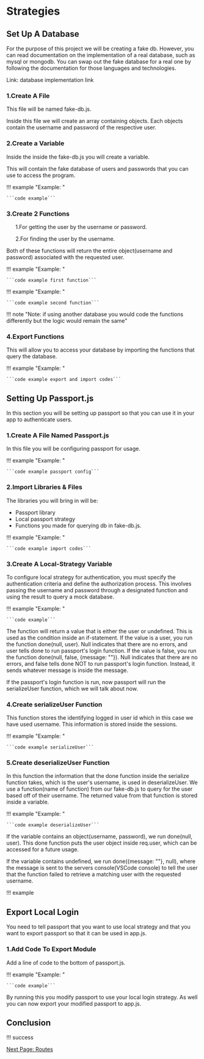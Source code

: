 # Strategies

## Set Up A Database

For the purpose of this project we will be creating a fake db. However, you can read documentation on the implementation of a real database, such as mysql or mongodb. You can swap out the fake database for a real one by following the documentation for those languages and technologies.

Link: database implementation link

### 1.Create A File

This file will be named fake-db.js.

Inside this file we will create an array containing objects. Each objects contain the username and password of the respective user.

### 2.Create a Variable

Inside the inside the fake-db.js you will create a variable.

This will contain the fake database of users and passwords that you can use to access the program.

!!! example "Example: "

    ```code example```

### 3.Create 2 Functions

&nbsp;&nbsp;&nbsp;&nbsp;&nbsp;&nbsp;1.For getting the user by the username or password.

&nbsp;&nbsp;&nbsp;&nbsp;&nbsp;&nbsp;2.For finding the user by the username.

Both of these functions will return the entire object(username and password) associated with the requested user.

!!! example "Example: "

    ```code example first function```
<!-- explanation of code block -->

!!! example "Example: "

    ```code example second function```
<!-- explanation of code block -->

!!! note "Note: if using another database you would code the functions differently but the logic would remain the same"

### 4.Export Functions

This will allow you to access your database by importing the functions that query the database.

!!! example "Example: "

    ```code example export and import codes```

## Setting Up Passport.js

In this section you will be setting up passport so that you can use it in your app to authenticate users.

### 1.Create A File Named Passport.js

In this file you will be configuring passport for usage.

!!! example "Example: "

    ```code example passport config```

### 2.Import Libraries & Files

The libraries you will bring in will be:

* Passport library
* Local passport strategy
* Functions you made for querying db in fake-db.js.

!!! example "Example: "

    ```code example import codes```

### 3.Create A Local-Strategy Variable

To configure local strategy for authentication, you must specify the authentication criteria and define the authorization process. This involves passing the username and password through a designated function and using the result to query a mock database.

!!! example "Example: "

    ```code example```
<!-- explain the code below -->
<!-- annotated code block with explanations on each line -->

The function will return a value that is either the user or undefined. This is used as the condition inside an if-statement. If the value is a user, you run the function done(null, user). Null indicates that there are no errors, and user tells done to run passport's login function. If the value is false, you run the function done(null, false, {message: ""}). Null indicates that there are no errors, and false tells done NOT to run passport's login function. Instead, it sends whatever message is inside the message.

If the passport's login function is run, now passport will run the serializeUser function, which we will talk about now.

### 4.Create serializeUser Function

This function stores the identifying logged in user id which in this case we have used username. This information is stored inside the sessions.

!!! example "Example: "

    ```code example serializeUser```

### 5.Create deserializeUser Function

In this function the information that the done function inside the serialize function takes, which is the user's username, is used in deserializeUser. We use a function(name of function) from our fake-db.js to query for the user based off of their username. The returned value from that function is stored inside a variable.

!!! example "Example: "

    ```code example deserializeUser```

If the variable contains an object(username, password), we run done(null, user). This done function puts the user object inside req.user, which can be accessed for a future usage.

If the variable contains undefined, we run done({message: ""}, null), where the message is sent to the servers console(VSCode console) to tell the user that the function failed to retrieve a matching user with the requested username.

!!! example
<!-- screenshot of console with message -->

## Export Local Login

You need to tell passport that you want to use local strategy and that you want to export passport so that it can be used in app.js.

### 1.Add Code To Export Module

Add a line of code to the bottom of passport.js.

!!! example "Example: "

    ```code example```

By running this you modify passport to use your local login strategy. As well you can now export your modified passport to app.js.

## Conclusion
<!-- need to write -->
!!! success

[Next Page: Routes](/routes)
